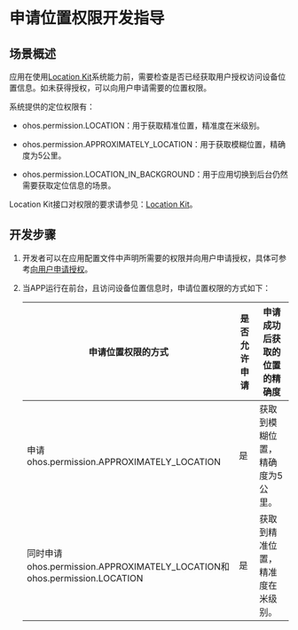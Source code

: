 # 申请位置权限开发指导

## 场景概述

应用在使用[Location Kit](../../../reference/source_zh_cn/LocationKit/cj-apis-geo_location_manager.md)系统能力前，需要检查是否已经获取用户授权访问设备位置信息。如未获得授权，可以向用户申请需要的位置权限。

系统提供的定位权限有：

- ohos.permission.LOCATION：用于获取精准位置，精准度在米级别。

- ohos.permission.APPROXIMATELY_LOCATION：用于获取模糊位置，精确度为5公里。

- ohos.permission.LOCATION_IN_BACKGROUND：用于应用切换到后台仍然需要获取定位信息的场景。

Location Kit接口对权限的要求请参见：[Location Kit](../../../reference/source_zh_cn/LocationKit/cj-apis-geo_location_manager.md)。

## 开发步骤

1. 开发者可以在应用配置文件中声明所需要的权限并向用户申请授权，具体可参考[向用户申请授权](../../../Dev_Guide/source_zh_cn/security/AccessToken/cj-request-user-authorization.md#向用户申请授权)。

2. 当APP运行在前台，且访问设备位置信息时，申请位置权限的方式如下：

   | 申请位置权限的方式 | 是否允许申请 | 申请成功后获取的位置的精确度 |
   | -------- | -------- | -------- |
   | 申请ohos.permission.APPROXIMATELY_LOCATION | 是 | 获取到模糊位置，精确度为5公里。 |
   | 同时申请ohos.permission.APPROXIMATELY_LOCATION和ohos.permission.LOCATION | 是 | 获取到精准位置，精准度在米级别。 |
